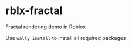 # rblx-fractal

Fractal rendering demo in Roblox

Use `wally install` to install all required packages